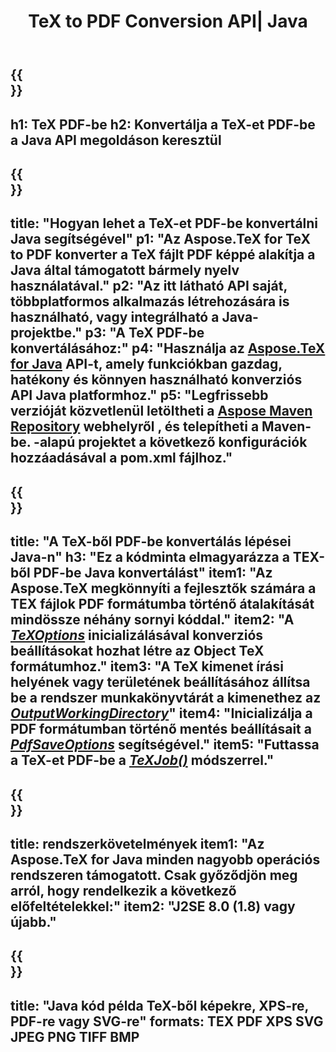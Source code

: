 ﻿---
translation: true
template: /_templates/_conversion-child-java.md
title: TeX to PDF Conversion API| Java
description: TeX PDF konvertálási funkció. Integrálja ezt a helyszíni Java-könyvtárat a projektjébe, vagy használjon többplatformos alkalmazásokat a TeX PDF-be konvertálásához.
keywords: tex pdf-be api jpeg, tex2pdf integráció
url: /java/conversion/tex-to-pdf/
family: tex
platformtag: java
feature: conversion
informat: TEX
outformat: PDF
otherformats: BMP PNG JPEG TIFF XPS SVG
---


{{<section banner>}}
---
h1: TeX PDF-be
h2: Konvertálja a TeX-et PDF-be a Java API megoldáson keresztül
---

{{<section overview>}}
---
title: "Hogyan lehet a TeX-et PDF-be konvertálni Java segítségével"
p1: "Az Aspose.TeX for TeX to PDF konverter a TeX fájlt PDF képpé alakítja a Java által támogatott bármely nyelv használatával."
p2: "Az itt látható API saját, többplatformos alkalmazás létrehozására is használható, vagy integrálható a Java-projektbe."
p3: "A TeX PDF-be konvertálásához:"
p4: "Használja az [Aspose.TeX for Java](https://products.aspose.com/tex/java) API-t, amely funkciókban gazdag, hatékony és könnyen használható konverziós API Java platformhoz."
p5: "Legfrissebb verzióját közvetlenül letöltheti a [Aspose Maven Repository](https://repository.aspose.com/tex/) webhelyről , és telepítheti a Maven-be. -alapú projektet a következő konfigurációk hozzáadásával a pom.xml fájlhoz."
---

{{<section feature1>}}
---
title: "A TeX-ből PDF-be konvertálás lépései Java-n"
h3: "Ez a kódminta elmagyarázza a TEX-ből PDF-be Java konvertálást"
item1: "Az Aspose.TeX megkönnyíti a fejlesztők számára a TEX fájlok PDF formátumba történő átalakítását mindössze néhány sornyi kóddal."
item2: "A [*TeXOptions*](https://reference.aspose.com/tex/java/com.aspose.tex/TeXOptions) inicializálásával konverziós beállításokat hozhat létre az Object TeX formátumhoz."
item3: "A TeX kimenet írási helyének vagy területének beállításához állítsa be a rendszer munkakönyvtárát a kimenethez az [*OutputWorkingDirectory*](https://reference.aspose.com/tex/java/com.aspose.tex/TeXOptions#setOutputWorkingDirectory-com.aspose.tex.IOutputWorkingDirectory-)"
item4: "Inicializálja a PDF formátumban történő mentés beállításait a [*PdfSaveOptions*](https://reference.aspose.com/tex/java/com.aspose.tex.rendering/PdfSaveOptions) segítségével."
item5: "Futtassa a TeX-et PDF-be a [*TeXJob()*](https://reference.aspose.com/tex/java/com.aspose.tex/TeXJob) módszerrel."
---

{{<section feature2>}}
---
title: rendszerkövetelmények
item1: "Az Aspose.TeX for Java minden nagyobb operációs rendszeren támogatott. Csak győződjön meg arról, hogy rendelkezik a következő előfeltételekkel:"
item2: "J2SE 8.0 (1.8) vagy újabb."
---

{{<section widget>}}
---
title: "Java kód példa TeX-ből képekre, XPS-re, PDF-re vagy SVG-re"
formats: TEX PDF XPS SVG JPEG PNG TIFF BMP
---